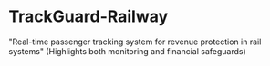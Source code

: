 # TrackGuard-Railway
"Real-time passenger tracking system for revenue protection in rail systems" (Highlights both monitoring and financial safeguards)
